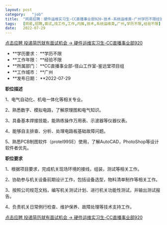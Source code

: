 ```yaml
---
layout:	post
category:	"job"
title:	"网易招聘：硬件运维实习生-CC直播事业部920-技术-系统运维类-广州学历不限经验不限"
tags:	[网易,招聘,面试,找工作,工作,内推,技术,系统运维类,广州,学历不限,经验不限]
date:	2022-07-29
---
```


[点击应聘 投递简历就有面试机会 ->  硬件运维实习生-CC直播事业部920](http://mobile.bole.netease.com/bole/boleDetail?id=38068&employeeId=346f03c3cda5f04c&key=all)



- **学历要求： **学历不限
- **工作年限： **经验不限
- **所属部门： **CC直播事业部-径山工作室-鉴远堂项目组
- **工作城市： **广州
- **发布日期： **2022-07-29



**职位描述**

1、电气自动化、机电一体化等相关专业。

2、熟悉数字、模拟电路，了解原理图和电气知识。

3、具备基本焊接技能，能熟练操作万用表、示波器等仪器仪表。&nbsp;

4、能够自主排查、分析、处理电路板基础故障问题。

5、熟悉PCB制图软件（protel99SE）使用，了解AutoCAD，PhotoShop等设计软件者优先。



**职位要求**

1、根据项目要求，完成机关现场环境的接线，组装，测试等相关工作。

2、协助参与机关设备前期设计工作，包括设备选型，物料清单制作等相关工作。

3、按照公司规范文档，编写机关测试计划、进行机关功能性测试，并输出测试报告。

4、负责机关日常例行检查、维护保养、故障处理等技术支持工作。





[点击应聘 投递简历就有面试机会 ->  硬件运维实习生-CC直播事业部920](http://mobile.bole.netease.com/bole/boleDetail?id=38068&employeeId=346f03c3cda5f04c&key=all)